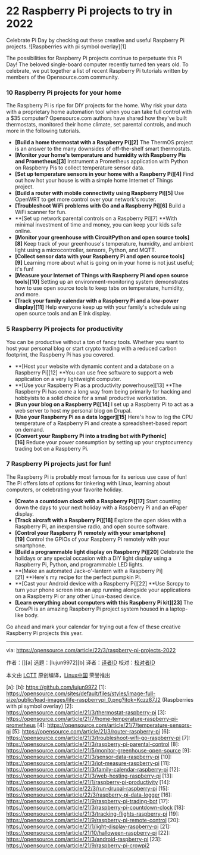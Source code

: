 [#]: subject: "22 Raspberry Pi projects to try in 2022"
[#]: via: "https://opensource.com/article/22/3/raspberry-pi-projects-2022"
[#]: author: " "
[#]: collector: "lujun9972"
[#]: translator: " "
[#]: reviewer: " "
[#]: publisher: " "
[#]: url: " "

22 Raspberry Pi projects to try in 2022
======
Celebrate Pi Day by checking out these creative and useful Raspberry Pi
projects.
![Raspberries with pi symbol overlay][1]

The possibilities for Raspberry Pi projects continue to perpetuate this Pi Day! The beloved single-board computer recently turned ten years old. To celebrate, we put together a list of recent Raspberry Pi tutorials written by members of the Opensource.com community.  

### 10 Raspberry Pi projects for your home

The Raspberry Pi is ripe for DIY projects for the home. Why risk your data with a proprietary home automation tool when you can take full control with a $35 computer? Opensource.com authors have shared how they've built thermostats, monitored their home climate, set parental controls, and much more in the following tutorials.

  * **[Build a home thermostat with a Raspberry Pi][2]** The ThermOS project is an answer to the many downsides of off-the-shelf smart thermostats.
  * **[Monitor your home's temperature and humidity with Raspberry Pis and Prometheus][3]** Instrument a Prometheus application with Python on Raspberry Pis to collect temperature sensor data.
  * **[Set up temperature sensors in your home with a Raspberry Pi][4]** Find out how hot your house is with a simple home Internet of Things project.  
  * **[Build a router with mobile connectivity using Raspberry Pi][5]** Use OpenWRT to get more control over your network's router.
  * **[Troubleshoot WiFi problems with Go and a Raspberry Pi][6]** Build a WiFi scanner for fun.
  * **[Set up network parental controls on a Raspberry Pi][7] **With minimal investment of time and money, you can keep your kids safe online.
  * **[Monitor your greenhouse with CircuitPython and open source tools][8]** Keep track of your greenhouse's temperature, humidity, and ambient light using a microcontroller, sensors, Python, and MQTT.
  * **[Collect sensor data with your Raspberry Pi and open source tools][9]** Learning more about what is going on in your home is not just useful; it's fun!
  * **[Measure your Internet of Things with Raspberry Pi and open source tools][10]** Setting up an environment-monitoring system demonstrates how to use open source tools to keep tabs on temperature, humidity, and more.  
  * **[Track your family calendar with a Raspberry Pi and a low-power display][11]** Help everyone keep up with your family's schedule using open source tools and an E Ink display.



### 5 Raspberry Pi projects for productivity

You can be productive without a ton of fancy tools. Whether you want to host your personal blog or start crypto trading with a reduced carbon footprint, the Raspberry Pi has you covered.

  * **[Host your website with dynamic content and a database on a Raspberry Pi][12] **You can use free software to support a web application on a very lightweight computer.
  * **[Use your Raspberry Pi as a productivity powerhouse][13] **The Raspberry Pi has come a long way from being primarily for hacking and hobbyists to a solid choice for a small productive workstation.
  * **[Run your blog on a Raspberry Pi][14]** I set up a Raspberry Pi to act as a web server to host my personal blog on Drupal.
  * **[Use your Raspberry Pi as a data logger][15]** Here's how to log the CPU temperature of a Raspberry Pi and create a spreadsheet-based report on demand.
  * **[Convert your Raspberry Pi into a trading bot with Pythonic][16]** Reduce your power consumption by setting up your cryptocurrency trading bot on a Raspberry Pi.



### 7 Raspberry Pi projects just for fun!

The Raspberry Pi is probably most famous for its serious use case of fun! The Pi offers lots of options for tinkering with Linux, learning about computers, or celebrating your favorite holiday.

  * **[Create a countdown clock with a Raspberry Pi][17]** Start counting down the days to your next holiday with a Raspberry Pi and an ePaper display. 
  * **[Track aircraft with a Raspberry Pi][18]** Explore the open skies with a Raspberry Pi, an inexpensive radio, and open source software.
  * **[Control your Raspberry Pi remotely with your smartphone][19]** Control the GPIOs of your Raspberry Pi remotely with your smartphone.
  * **[Build a programmable light display on Raspberry Pi][20]** Celebrate the holidays or any special occasion with a DIY light display using a Raspberry Pi, Python, and programmable LED lights.
  * **[Make an automated Jack-o'-lantern with a Raspberry Pi][21] **Here's my recipe for the perfect pumpkin Pi.
  * **[Cast your Android device with a Raspberry Pi][22] **Use Scrcpy to turn your phone screen into an app running alongside your applications on a Raspberry Pi or any other Linux-based device.
  * **[Learn everything about computers with this Raspberry Pi kit][23]** The CrowPi is an amazing Raspberry Pi project system housed in a laptop-like body.



Go ahead and mark your calendar for trying out a few of these creative Raspberry Pi projects this year.

--------------------------------------------------------------------------------

via: https://opensource.com/article/22/3/raspberry-pi-projects-2022

作者：[][a]
选题：[lujun9972][b]
译者：[译者ID](https://github.com/译者ID)
校对：[校对者ID](https://github.com/校对者ID)

本文由 [LCTT](https://github.com/LCTT/TranslateProject) 原创编译，[Linux中国](https://linux.cn/) 荣誉推出

[a]: 
[b]: https://github.com/lujun9972
[1]: https://opensource.com/sites/default/files/styles/image-full-size/public/lead-images/life-raspberrypi_0.png?itok=Kczz87J2 (Raspberries with pi symbol overlay)
[2]: https://opensource.com/article/21/3/thermostat-raspberry-pi
[3]: https://opensource.com/article/21/7/home-temperature-raspberry-pi-prometheus
[4]: https://opensource.com/article/21/7/temperature-sensors-pi
[5]: https://opensource.com/article/21/3/router-raspberry-pi
[6]: https://opensource.com/article/21/3/troubleshoot-wifi-go-raspberry-pi
[7]: https://opensource.com/article/21/3/raspberry-pi-parental-control
[8]: https://opensource.com/article/21/5/monitor-greenhouse-open-source
[9]: https://opensource.com/article/21/3/sensor-data-raspberry-pi
[10]: https://opensource.com/article/21/3/iot-measure-raspberry-pi
[11]: https://opensource.com/article/21/3/family-calendar-raspberry-pi
[12]: https://opensource.com/article/21/3/web-hosting-raspberry-pi
[13]: https://opensource.com/article/21/1/raspberry-pi-productivity
[14]: https://opensource.com/article/22/3/run-drupal-raspberry-pi
[15]: https://opensource.com/article/22/3/raspberry-pi-data-logger
[16]: https://opensource.com/article/21/9/raspberry-pi-trading-bot
[17]: https://opensource.com/article/21/3/raspberry-pi-countdown-clock
[18]: https://opensource.com/article/21/3/tracking-flights-raspberry-pi
[19]: https://opensource.com/article/21/9/raspberry-pi-remote-control
[20]: https://opensource.com/article/21/1/light-display-raspberry-pi
[21]: https://opensource.com/article/21/10/halloween-raspberry-pi
[22]: https://opensource.com/article/21/3/android-raspberry-pi
[23]: https://opensource.com/article/21/9/raspberry-pi-crowpi2
